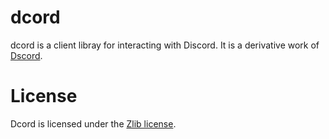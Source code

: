 # dcord
dcord is a client libray for interacting with Discord. It is a derivative  work of [Dscord](https://github.com/b1naryth1ef/dscord).

# License
Dcord is licensed under the [Zlib license](https://opensource.org/licenses/Zlib).
